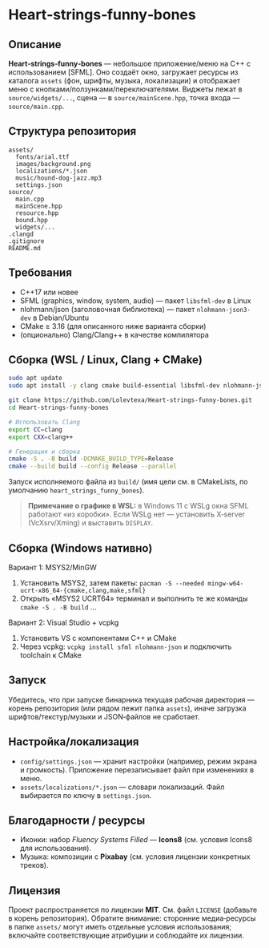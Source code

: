# Heart‑strings‑funny‑bones

## Описание

**Heart‑strings‑funny‑bones** — небольшое приложение/меню на C++ с использованием [SFML]. Оно создаёт окно, загружает ресурсы из каталога `assets` (фон, шрифты, музыка, локализации) и отображает меню с кнопками/ползунками/переключателями. Виджеты лежат в `source/widgets/...`, сцена — в `source/mainScene.hpp`, точка входа — `source/main.cpp`.

## Структура репозитория

```
assets/
  fonts/arial.ttf
  images/background.png
  localizations/*.json
  music/hound-dog-jazz.mp3
  settings.json
source/
  main.cpp
  mainScene.hpp
  resource.hpp
  bound.hpp
  widgets/...
.clangd
.gitignore
README.md
```

## Требования

- C++17 или новее
- SFML (graphics, window, system, audio) — пакет `libsfml-dev` в Linux
- nlohmann/json (заголовочная библиотека) — пакет `nlohmann-json3-dev` в Debian/Ubuntu
- CMake ≥ 3.16 (для описанного ниже варианта сборки)
- (опционально) Clang/Clang++ в качестве компилятора

## Сборка (WSL / Linux, Clang + CMake)

```bash
sudo apt update
sudo apt install -y clang cmake build-essential libsfml-dev nlohmann-json3-dev

git clone https://github.com/Lolevtexa/Heart-strings-funny-bones.git
cd Heart-strings-funny-bones

# Использовать Clang
export CC=clang
export CXX=clang++

# Генерация и сборка
cmake -S . -B build -DCMAKE_BUILD_TYPE=Release
cmake --build build --config Release --parallel
```

Запуск исполняемого файла из `build/` (имя цели см. в CMakeLists, по умолчанию `heart_strings_funny_bones`).

> **Примечание о графике в WSL:** в Windows 11 с WSLg окна SFML работают «из коробки». Если WSLg нет — установить X‑server (VcXsrv/Xming) и выставить `DISPLAY`.

## Сборка (Windows нативно)

Вариант 1: MSYS2/MinGW
1) Установить MSYS2, затем пакеты: `pacman -S --needed mingw-w64-ucrt-x86_64-{cmake,clang,make,sfml}`  
2) Открыть «MSYS2 UCRT64» терминал и выполнить те же команды `cmake -S . -B build` …

Вариант 2: Visual Studio + vcpkg
1) Установить VS с компонентами C++ и CMake  
2) Через vcpkg: `vcpkg install sfml nlohmann-json` и подключить toolchain к CMake

## Запуск

Убедитесь, что при запуске бинарника текущая рабочая директория — корень репозитория (или рядом лежит папка `assets`), иначе загрузка шрифтов/текстур/музыки и JSON‑файлов не сработает.

## Настройка/локализация

- `config/settings.json` — хранит настройки (например, режим экрана и громкость). Приложение перезаписывает файл при изменениях в меню.
- `assets/localizations/*.json` — словари локализаций. Файл выбирается по ключу в `settings.json`.

## Благодарности / ресурсы

- Иконки: набор *Fluency Systems Filled* — **Icons8** (см. условия Icons8 для использования).
- Музыка: композиции с **Pixabay** (см. условия лицензии конкретных треков).

## Лицензия

Проект распространяется по лицензии **MIT**. См. файл `LICENSE` (добавьте в корень репозитория). 
Обратите внимание: сторонние медиа‑ресурсы в папке `assets/` могут иметь отдельные условия использования; включайте соответствующие атрибуции и соблюдайте их лицензии.
